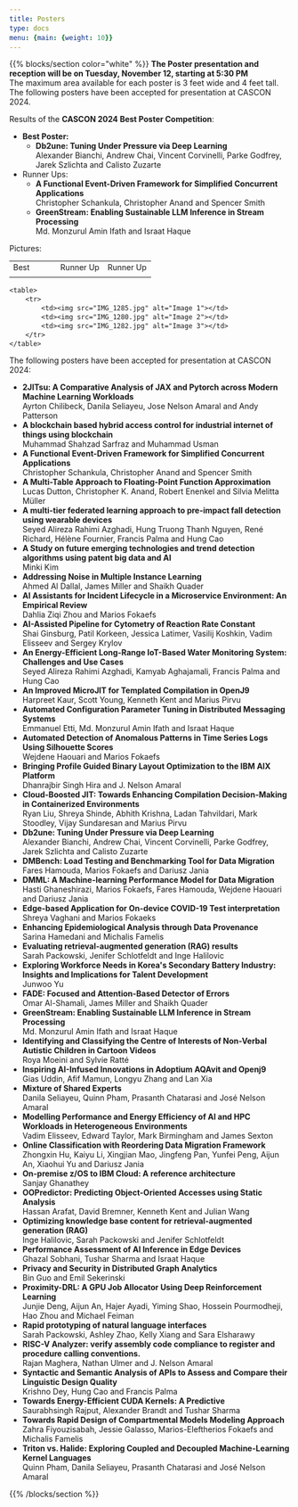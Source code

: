 ```yaml
---
title: Posters
type: docs
menu: {main: {weight: 10}}
---
```


{{% blocks/section color="white" %}}
<strong>The Poster presentation and reception will be on Tuesday, November 12, starting at 5:30 PM</strong><br>
The maximum area available for each poster is 3 feet wide and 4 feet tall.<br>
The following posters have been accepted for presentation at CASCON 2024.

<p>Results of the <b>CASCON 2024 Best Poster Competition</b>:
	<ul>
	<li> <b>Best Poster:</b> 
		<ul>
		<li><b>Db2une: Tuning Under Pressure via Deep Learning</b><br>Alexander Bianchi, Andrew Chai, Vincent Corvinelli, Parke Godfrey, Jarek Szlichta and Calisto Zuzarte</li>
		</ul>
	<li>Runner Ups:</b>
		<ul>
		<li><b>A Functional Event-Driven Framework for Simplified Concurrent Applications</b><br>Christopher Schankula, Christopher Anand and Spencer Smith</li>
		<li><b>GreenStream: Enabling Sustainable LLM Inference in Stream Processing</b><br>Md. Monzurul Amin Ifath and Israat Haque</li>
		</ul>
	</li>
	</p>
	</ul>
</p>

<p>
Pictures:
<table width="100%">
<tr>
<td> Best</td> <td> Runner Up</td> <td> Runner Up</td> <tr>
<tr>
<td align="center" width="33%> X <img src="IMG_1285.jpg" alt="Best Poster" align="center" width="100%"> </td>
<td align="center" width="33%> <img src="IMG_1280.jpg" alt="Runner Up" align="center" width="100%"> </td>
<td align="center" width="33%> <img src="IMG_1282.jpg" alt="Runner Up" align="center" width="100%"> </td>
</tr>
</table>

    <table>
        <tr>
            <td><img src="IMG_1285.jpg" alt="Image 1"></td>
            <td><img src="IMG_1280.jpg" alt="Image 2"></td>
            <td><img src="IMG_1282.jpg" alt="Image 3"></td>
        </tr>
    </table>
</p>

<p> The following posters have been accepted for presentation at CASCON 2024:
<ul>
<li><b>2JITsu: A Comparative Analysis of JAX and Pytorch across Modern Machine Learning Workloads</b><br>Ayrton Chilibeck, Danila Seliayeu, Jose Nelson Amaral and Andy Patterson</li>
<li><b>A blockchain based hybrid access control for industrial internet of things using blockchain</b><br>Muhammad Shahzad Sarfraz and Muhammad Usman</li>
<li><b>A Functional Event-Driven Framework for Simplified Concurrent Applications</b><br>Christopher Schankula, Christopher Anand and Spencer Smith</li>
<li><b>A Multi-Table Approach to Floating-Point Function Approximation</b><br>Lucas Dutton, Christopher K. Anand, Robert Enenkel and Silvia Melitta Müller</li>
<li><b>A multi-tier federated learning approach to pre-impact fall detection using wearable devices</b><br>Seyed Alireza Rahimi Azghadi, Hung Truong Thanh Nguyen, René Richard, Hélène Fournier, Francis Palma and Hung Cao</li>
<li><b>A Study on future emerging technologies and trend detection algorithms using patent big data and AI</b><br>Minki Kim</li>
<li><b>Addressing Noise in Multiple Instance Learning</b><br>Ahmed Al Dallal, James Miller and Shaikh Quader</li>
<li><b>AI Assistants for Incident Lifecycle in a Microservice Environment: An Empirical Review</b><br>Dahlia Ziqi Zhou and Marios Fokaefs</li>
<li><b>AI-Assisted Pipeline for Cytometry of Reaction Rate Constant</b><br>Shai Ginsburg, Patil Korkeen, Jessica Latimer, Vasilij Koshkin, Vadim Elisseev and Sergey Krylov</li>
<li><b>An Energy-Efficient Long-Range IoT-Based Water Monitoring System: Challenges and Use Cases</b><br>Seyed Alireza Rahimi Azghadi, Kamyab Aghajamali, Francis Palma and Hung Cao</li>
<li><b>An Improved MicroJIT for Templated Compilation in OpenJ9</b><br>Harpreet Kaur, Scott Young, Kenneth Kent and Marius Pirvu</li>
<li><b>Automated Configuration Parameter Tuning in Distributed Messaging Systems</b><br>Emmanuel Etti, Md. Monzurul Amin Ifath and Israat Haque</li>
<li><b>Automated Detection of Anomalous Patterns in Time Series Logs Using Silhouette Scores</b><br>Wejdene Haouari and Marios Fokaefs</li>
<li><b>Bringing Profile Guided Binary Layout Optimization to the IBM AIX Platform</b><br>Dhanrajbir Singh Hira and J. Nelson Amaral</li>
<li><b>Cloud-Boosted JIT: Towards Enhancing Compilation Decision-Making in Containerized Environments</b><br>Ryan Liu, Shreya Shinde, Abhith Krishna, Ladan Tahvildari, Mark Stoodley, Vijay Sundaresan and Marius Pirvu</li>
<li><b>Db2une: Tuning Under Pressure via Deep Learning</b><br>Alexander Bianchi, Andrew Chai, Vincent Corvinelli, Parke Godfrey, Jarek Szlichta and Calisto Zuzarte</li>
<li><b>DMBench: Load Testing and Benchmarking Tool for Data Migration</b><br>Fares Hamouda, Marios Fokaefs and Dariusz Jania</li>
<li><b>DMML: A Machine-learning Performance Model for Data Migration</b><br>Hasti Ghaneshirazi, Marios Fokaefs, Fares Hamouda, Wejdene Haouari and Dariusz Jania</li>
<li><b>Edge-based Application for On-device COVID-19 Test interpretation</b><br>Shreya Vaghani and Marios Fokaeks</li>
<li><b>Enhancing Epidemiological Analysis through Data Provenance</b><br>Sarina Hamedani and Michalis Famelis</li>
<li><b>Evaluating retrieval-augmented generation (RAG) results</b><br>Sarah Packowski, Jenifer Schlotfeldt and Inge Halilovic</li>
<li><b>Exploring Workforce Needs in Korea's Secondary Battery Industry: Insights and Implications for Talent Development</b><br>Junwoo Yu</li>
<li><b>FADE: Focused and Attention-Based Detector of Errors</b><br>Omar Al-Shamali, James Miller and Shaikh Quader</li>
<li><b>GreenStream: Enabling Sustainable LLM Inference in Stream Processing</b><br>Md. Monzurul Amin Ifath and Israat Haque</li>
<li><b>Identifying and Classifying the Centre of Interests of Non-Verbal Autistic Children in Cartoon Videos</b><br>Roya Moeini and Sylvie Ratté</li>
<li><b>Inspiring AI-Infused Innovations in Adoptium AQAvit and Openj9</b><br>Gias Uddin, Afif Mamun, Longyu Zhang and Lan Xia</li>
<li><b>Mixture of Shared Experts</b><br>Danila Seliayeu, Quinn Pham, Prasanth Chatarasi and Jos&eacute; Nelson Amaral</li>
<li><b>Modelling Performance and Energy Efficiency of AI and HPC Workloads in Heterogeneous Environments</b><br>Vadim Elisseev, Edward Taylor, Mark Birmingham and James Sexton</li>
<li><b>Online Classification with Reordering  Data Migration Framework</b><br>Zhongxin Hu, Kaiyu Li, Xingjian Mao, Jingfeng Pan, Yunfei Peng, Aijun An, Xiaohui Yu and Dariusz Jania</li>
<li><b>On-premise z/OS to IBM Cloud: A reference architecture</b><br>Sanjay Ghanathey</li>
<li><b>OOPredictor: Predicting Object-Oriented Accesses using Static Analysis</b><br>Hassan Arafat, David Bremner, Kenneth Kent and Julian Wang</li>
<li><b>Optimizing knowledge base content for retrieval-augmented generation (RAG)</b><br>Inge Halilovic, Sarah Packowski and Jenifer Schlotfeldt</li>
<li><b>Performance Assessment of AI Inference in Edge Devices</b><br>Ghazal Sobhani, Tushar Sharma and Israat Haque</li>
<li><b>Privacy and Security in Distributed Graph Analytics</b><br>Bin Guo and Emil Sekerinski</li>
<li><b>Proximity-DRL: A GPU Job Allocator Using Deep Reinforcement Learning</b><br>Junjie Deng, Aijun An, Hajer Ayadi, Yiming Shao, Hossein Pourmodheji, Hao Zhou and Michael Feiman</li>
<li><b>Rapid prototyping of natural language interfaces</b><br>Sarah Packowski, Ashley Zhao, Kelly Xiang and Sara Elsharawy</li>
<li><b>RISC-V Analyzer: verify assembly code compliance to register and procedure calling conventions.</b><br>Rajan Maghera, Nathan Ulmer and J. Nelson Amaral</li>
<li><b>Syntactic and Semantic Analysis of APIs to Assess and Compare their Linguistic Design Quality</b><br>Krishno Dey, Hung Cao and Francis Palma</li>
<li><b>Towards Energy-Efficient CUDA Kernels: A Predictive</b><br>Saurabhsingh Rajput, Alexander Brandt and Tushar Sharma</li>
<li><b>Towards Rapid Design of Compartmental Models Modeling Approach</b><br>Zahra Fiyouzisabah, Jessie Galasso, Marios-Eleftherios Fokaefs and Michalis Famelis</li>
<li><b>Triton vs. Halide: Exploring Coupled and Decoupled Machine-Learning Kernel Languages</b><br>Quinn Pham, Danila Seliayeu, Prasanth Chatarasi and Jos&eacute; Nelson Amaral</li>
</ul>

 
{{% /blocks/section %}}
